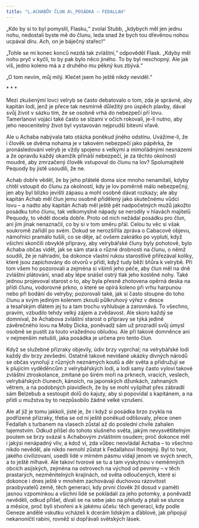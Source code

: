 ```yaml
---
title: "L.ACHABŮV ČLUN A\_POSÁDKA — FEDALLAH"
---
```


„Kdo by si to byl pomyslil, Flasku,“ zvolal Stubb, „kdybych měl jen jednu nohu, nedostali byste mě do člunu, leda snad že bych tou dřevěnou nohou ucpával díru. Ach, on je báječný stařec!“

„Tohle se mi konec konců nezdá tak zvláštní,“ odpověděl Flask. „Kdyby měl nohu pryč v kyčli, to by pak bylo něco jiného. To by byl neschopný. Ale jak víš, jedno koleno má a z druhého mu pěkný kus zbývá.“

„O tom nevím, můj milý. Klečet jsem ho ještě nikdy neviděl.“

\* \* \*

Mezi zkušenými lovci velryb se často debatovalo o tom, zda je správné, aby kapitán lodi, jenž je přece tak nesmírně důležitý pro úspěch plavby, dával svůj život v sázku tím, že se osobně vrhá do nebezpečí při lovu. Tamerlanovi vojáci také často se slzami v očích rokovali, je-li nutno, aby jeho neocenitelný život byl vystavován nejprudší bitevní vřavě.

Ale u Achaba nabývala tato otázka poněkud jiného odstínu. Uvážíme-li, že i člověk se dvěma nohama je v takovém nebezpečí jako pápěrka, že pronásledování velryb je vždy spojeno s velkými a mimořádnými nesnázemi a že opravdu každý okamžik přináší nebezpečí, je za těchto okolností moudré, aby zmrzačený člověk vstupoval do člunu na lov? Spolumajitelé Pequody by jistě usoudili, že ne.

Achab dobře věděl, že by jeho přátelé doma sice mnoho nenamítali, kdyby chtěl vstoupit do člunu za okolností, kdy je lov poměrně málo nebezpečný, jen aby byl blízko jevišti zápasu a mohl osobně dávat rozkazy; ale aby kapitán Achab měl člun jemu osobně přidělený jako skutečnému vůdci lovu – a nadto aby kapitán Achab měl ještě pět nadpočetných mužů jakožto posádku toho člunu, tak velkomyslné nápady se nerodily v hlavách majitelů Pequody, to věděl docela dobře. Proto od nich nežádal posádku pro člun, ani jim jinak nenaznačil, co by si v tom směru přál. Celou tu věc si však soukromě zařídil po svém. Dokud se nerozšířila zpráva o Cabacově objevu, námořníci pramálo tušili, co se děje, ač ovšem zakrátko po vyplutí, když všichni skončili obvyklé přípravy, aby velrybářské čluny byly pohotově, bylo Achaba občas vidět, jak se sám stará o různé drobnosti na člunu, o němž soudili, že je náhradní, ba dokonce vlastní rukou starostlivě přiřezával kolíky, které jsou zapichovány do otvo­rů v přídi, když tudy běží šňůra k velrybě. Při tom všem ho pozorovali a zejména si všimli jeho péče, aby člun měl na dně zvláštní plátování, snad aby lépe snášel ostrý tlak jeho kostěné nohy. Také jednou projevoval starost o to, aby byla přesně zhotovena opěrná deska na přídi člunu, vodorovné prkno, o které se opírá koleno při vrhu harpunou nebo při bodání do velryby; pozorovali také, jak si často stoupne do toho člunu a svým jediným kolenem zkouší půlkruhový výřez v desce a tesařským dlátem jej tu a tam trochu vyhlubuje a zarovnává. To všechno, pravím, vzbudilo tehdy velký zájem a zvědavost. Ale skoro každý se domníval, že Achabova zvláštní starost o přípravy se týká jedině závěrečného lovu na Moby Dicka, poněvadž sám už prozradil svůj úmysl osobně se pustit za touto vražednou obludou. Ale při takové domněnce ani v nejmenším netušili, jaka posádka je určena pro tento člun.

Když se služebné přízraky objevily, údiv brzy vyprchal; na velrybářské lodi každý div brzy zevšední. Ostatně takové nevídané ukázky divných národů se občas vynořují z různých neznámých koutů a děr světa a přidružují se k plujícím vyděděncům z velrybářských lodí, a lodi samy často vyloví takové zvláštní ztroskotance, zmítané po širém moři na prknech, vracích, veslech, velrybářských člunech, kánoích, na japonských džunkách, zahnaných větrem, a na podobných plavidlech, že by se mohl vyšplhat přes zábradlí sám Belzebub a sestoupit dolů do kajuty, aby si popovídal s kapitánem, a na přídi u mužstva by to nezpůsobilo žádné velké vzrušení.

Ale ať již je tomu jakkoli, jisté je, že i když si posádka brzo zvykla na podřízené přízraky, třeba se od ní ještě poněkud odlišovaly, přece onen Fedallah s turbanem na vlasech zůstal až do poslední chvíle zahalen tajemstvím. Odkud přišel do tohoto slušného světa, jakým nevysvětlitelným poutem se brzy svázal s Achabovým zvláštním osudem; proč dokonce měl i jakýsi nenápadný vliv, a kdož ví, zda vůbec neovládal Achaba – to všechno nikdo nevěděl, ale nikdo nemohl zůstat k Fedallahovi lhostejný. Byl to tvor, jakého civilizovaní, usedlí lidé v mírném pásmu vídají jenom ve svých snech, a to ještě mlhavě. Ale takoví tvorové se tu a tam vyskytnou v neměnných obcích asijských, zejména na ostrovech na východ od pevniny – v těch prastarých, nezměnitelných krajinách, od světa odloučených, které si dokonce i dnes ještě v mnohém zachovávají duchovou rázovitost praobyvatelů země, těch generací, kdy první člověk žil dosud v paměti jasnou vzpomínkou a všichni lidé se pokládali za jeho potomky, a poněvadž nevěděli, odkud přišel, dívali se na sebe jako na přeludy a ptali se slunce a měsíce, proč byli stvořeni a k jakému účelu: těch generací, kdy podle Geneze andělé vskutku vcházeli k dcerám lidským a ďáblové, jak připojují nekanoničtí rabíni, rovněž si dopřávali světských lásek.
